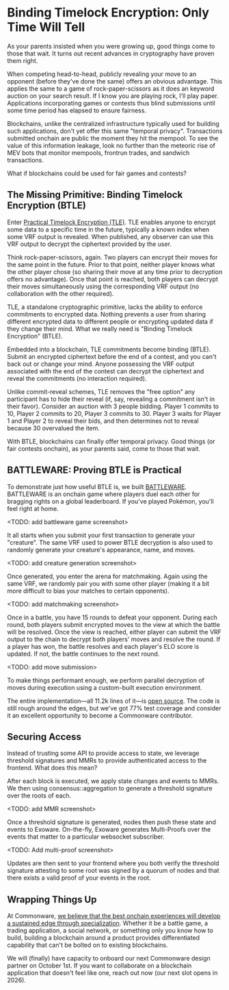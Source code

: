 # Binding Timelock Encryption: Only Time Will Tell

As your parents insisted when you were growing up, good things come to those that wait. It turns out recent advances in cryptography have proven them right.

When competing head-to-head, publicly revealing your move to an opponent (before they've done the same) offers an obvious advantage. This applies the same to a game of rock-paper-scissors as it does an keyword auction on your search result. If I know you are playing rock, I'll play paper. Applications incorporating games or contests thus blind submissions until some time period has elapsed to ensure fairness.

Blockchains, unlike the centralized infrastructure typically used for building such applications, don't yet offer this same "temporal privacy". Transactions submitted onchain are public the moment they hit the mempool. To see the value of this information leakage, look no further than the meteoric rise of MEV bots that monitor mempools, frontrun trades, and sandwich transactions.

What if blockchains could be used for fair games and contests?

## The Missing Primitive: Binding Timelock Encryption (BTLE)

Enter [Practical Timelock Encryption (TLE)](https://eprint.iacr.org/2023/189). TLE enables anyone to encrypt some data to a specific time in the future, typically a known index when some VRF output is revealed. When published, any observer can use this VRF output to decrypt the ciphertext provided by the user.

Think rock-paper-scissors, again. Two players can encrypt their moves for the same point in the future. Prior to that point, neither player knows what the other player chose (so sharing their move at any time prior to decryption offers no advantage). Once that point is reached, both players can decrypt their moves simultaneously using the corresponding VRF output (no collaboration with the other required).

TLE, a standalone cryptographic primitive, lacks the ability to enforce commitments to encrypted data. Nothing prevents a user from sharing different encrypted data to different people or encrypting updated data if they change their mind. What we really need is "Binding Timelock Encryption" (BTLE).

Embedded into a blockchain, TLE commitments become binding (BTLE). Submit an encrypted ciphertext before the end of a contest, and you can't back out or change your mind. Anyone possessing the VRF output associated with the end of the contest can decrypt the ciphertext and reveal the commitments (no interaction required).

Unlike commit-reveal schemes, TLE removes the "free option" any participant has to hide their reveal (if, say, revealing a commitment isn't in their favor). Consider an auction with 3 people bidding. Player 1 commits to 10, Player 2 commits to 20, Player 3 commits to 30. Player 3 waits for Player 1 and Player 2 to reveal their bids, and then determines not to reveal because 30 overvalued the item.

With BTLE, blockchains can finally offer temporal privacy. Good things (or fair contests onchain), as your parents said, come to those that wait.

## BATTLEWARE: Proving BTLE is Practical

To demonstrate just how useful BTLE is, we built [BATTLEWARE](https://battleware.xyz). BATTLEWARE is an onchain game where players duel each other for bragging rights on a global leaderboard. If you've played Pokémon, you'll feel right at home.


<TODO: add battleware game screenshot>

It all starts when you submit your first transaction to generate your "creature". The same VRF used to power BTLE decryption is also used to randomly generate your creature's appearance, name, and moves.

<TODO: add creature generation screenshot>

Once generated, you enter the arena for matchmaking. Again using the same VRF, we randomly pair you with some other player (making it a bit more difficult to bias your matches to certain opponents).

<TODO: add matchmaking screenshot>

Once in a battle, you have 15 rounds to defeat your opponent. During each round, both players submit encrypted moves to the view at which the battle will be resolved. Once the view is reached, either player can submit the VRF output to the chain to decrypt both players' moves and resolve the round. If a player has won, the battle resolves and each player's ELO score is updated. If not, the battle continues to the next round.

<TODO: add move submission>

To make things performant enough, we perform parallel decryption of moves during execution using a custom-built execution environment.

The entire implementation—all 11.2k lines of it—is [open source](https://github.com/commonwarexyz/battleware). The code is still rough around the edges, but we've got 77% test coverage and consider it an excellent opportunity to become a Commonware contributor.

## Securing Access

Instead of trusting some API to provide access to state, we leverage threshold signatures and MMRs to provide authenticated access to the frontend. What does this mean?

After each block is executed, we apply state changes and events to MMRs. We then using consensus::aggregation to generate a threshold signature over the roots of each.

<TODO: add MMR screenshot>

Once a threshold signature is generated, nodes then push these state and events to Exoware. On-the-fly, Exoware generates Multi-Proofs over the events that matter to a particular websocket subscriber.

<TODO: Add multi-proof screenshot>

Updates are then sent to your frontend where you both verify the threshold signature attesting to some root was signed by a quorum of nodes and that there exists a valid proof of your events in the root.

## Wrapping Things Up

At Commonware, [we believe that the best onchain experiences will develop a sustained edge through specialization](TODO). Whether it be a battle game, a trading application, a social network, or something only you know how to build, building a blockchain around a product provides differentiated capability that can't be bolted on to existing blockchains.

We will (finally) have capacity to onboard our next Commonware design partner on October 1st. If you want to collaborate on a blockchain application that doesn't feel like one, reach out now (our next slot opens in 2026).